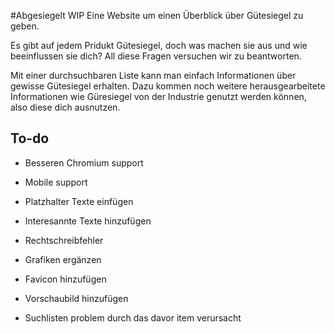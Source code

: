 #Abgesiegelt WIP
Eine Website um einen Überblick über Gütesiegel zu geben.

Es gibt auf jedem Pridukt Gütesiegel, doch was machen sie aus und wie beeinflussen sie dich? All diese Fragen versuchen wir zu beantworten.

Mit einer durchsuchbaren Liste kann man einfach Informationen über gewisse Gütesiegel erhalten. Dazu kommen noch weitere herausgearbeitete Informationen wie Güresiegel von der Industrie genutzt werden können, also diese dich ausnutzen.

## To-do
* Besseren Chromium support
* Mobile support
* Platzhalter Texte einfügen
* Interesannte Texte hinzufügen
* Rechtschreibfehler
* Grafiken ergänzen
* Favicon hinzufügen
* Vorschaubild hinzufügen

* Suchlisten problem durch das davor item verursacht
